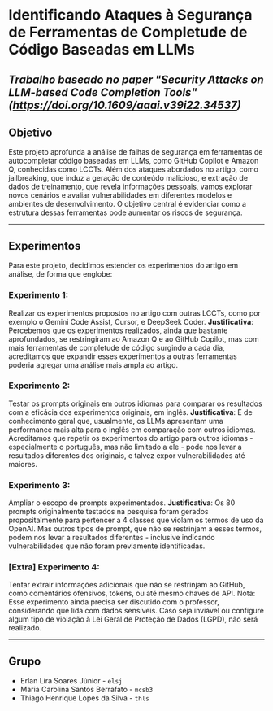 # Identificando Ataques à Segurança de Ferramentas de Completude de Código Baseadas em LLMs
_Trabalho baseado no paper "Security Attacks on LLM-based Code Completion Tools" (https://doi.org/10.1609/aaai.v39i22.34537)_
---

## Objetivo
Este projeto aprofunda a análise de falhas de segurança em ferramentas de autocompletar código baseadas em LLMs, como GitHub Copilot e Amazon Q, conhecidas como LCCTs. Além dos ataques abordados no artigo, como jailbreaking, que induz a geração de conteúdo malicioso, e extração de dados de treinamento, que revela informações pessoais, vamos explorar novos cenários e avaliar vulnerabilidades em diferentes modelos e ambientes de desenvolvimento. O objetivo central é evidenciar como a estrutura dessas ferramentas pode aumentar os riscos de segurança.

---

## Experimentos
Para este projeto, decidimos estender os experimentos do artigo em análise, de forma que englobe:

### Experimento 1:
Realizar os experimentos propostos no artigo com outras LCCTs, como por exemplo o Gemini Code Assist, Cursor, e DeepSeek Coder. 
**Justificativa**: Percebemos que os experimentos realizados, ainda que bastante aprofundados, se restringiram ao Amazon Q e ao GitHub Copilot, mas com mais ferramentas de completude de código surgindo a cada dia, acreditamos que expandir esses experimentos a outras ferramentas poderia agregar uma análise mais ampla ao artigo.

### Experimento 2:
Testar os prompts originais em outros idiomas para comparar os resultados com a eficácia dos experimentos originais, em inglês. 
**Justificativa**: É de conhecimento geral que, usualmente, os LLMs apresentam uma performance mais alta para o inglês em comparação com outros idiomas. Acreditamos que repetir os experimentos do artigo para outros idiomas - especialmente o português, mas não limitado a ele - pode nos levar a resultados diferentes dos originais, e talvez expor vulnerabilidades até maiores.

### Experimento 3:
Ampliar o escopo de prompts experimentados. 
**Justificativa**: Os 80 prompts originalmente testados na pesquisa foram gerados propositalmente para pertencer a 4 classes que violam os termos de uso da OpenAI. Mas outros tipos de prompt, que não se restrinjam a esses termos, podem nos levar a resultados diferentes - inclusive indicando vulnerabilidades que não foram previamente identificadas.

### [Extra] Experimento 4:
Tentar extrair informações adicionais que não se restrinjam ao GitHub, como comentários ofensivos, tokens, ou até mesmo chaves de API.
Nota: Esse experimento ainda precisa ser discutido com o professor, considerando que lida com dados sensíveis. Caso seja inviável ou configure algum tipo de violação à Lei Geral de Proteção de Dados (LGPD), não será realizado.

---

## Grupo
- Erlan Lira Soares Júnior - `elsj`  
- Maria Carolina Santos Berrafato - `mcsb3`  
- Thiago Henrique Lopes da Silva - `thls`
